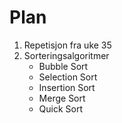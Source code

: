 # Plan

1. Repetisjon fra uke 35
2. Sorteringsalgoritmer
   - Bubble Sort
   - Selection Sort
   - Insertion Sort
   - Merge Sort
   - Quick Sort